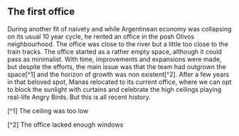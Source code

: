 ## The first office
During another fit of naivety and while Argentinean economy was collapsing on its usual 10 year cycle, he rented an office in the posh Olivos neighbourhood. The office was close to the river but a little too close to the train tracks.
The office started as a rather empty space, although it could pass as minimalist. With time, improvements and expansions were made, but despite the efforts, the main issue was that the team had outgrown the space[^1] and the horizon of growth was non existent[^2]. After a few years in that beloved spot, Manas relocated to its current office, where we can opt to block the sunlight with curtains and celebrate the high ceilings playing real-life Angry Birds. But this is all recent history.

[^1] The ceiling was too low

[^2] The office lacked enough windows